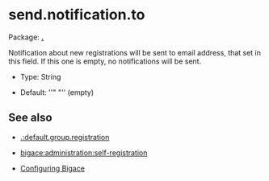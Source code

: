 # send.notification.to

Package: **[.](.)**

Notification about new registrations will be sent to email address, that set in this field. If this one is empty, no notifications will be sent.


*  Type: String

*  Default: ''" "'' (empty)

## See also


*  [.:default.group.registration](./default.group.registration)

*  [bigace:administration:self-registration](administration/self-registration)

*  [Configuring Bigace](manual/configurations)
